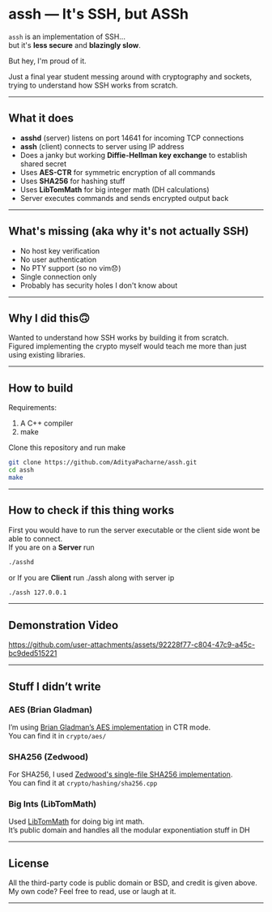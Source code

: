 # assh — It's SSH, but ASSh

`assh` is an implementation of SSH...  
but it's **less secure** and **blazingly slow**.

But hey, I'm proud of it.

Just a final year student messing around with cryptography and sockets, trying to understand how SSH works from scratch.

---

## What it does
- **asshd** (server) listens on port 14641 for incoming TCP connections
- **assh** (client) connects to server using IP address
- Does a janky but working **Diffie-Hellman key exchange** to establish shared secret
- Uses **AES-CTR** for symmetric encryption of all commands
- Uses **SHA256** for hashing stuff
- Uses **LibTomMath** for big integer math (DH calculations)
- Server executes commands and sends encrypted output back

---

## What's missing (aka why it's not actually SSH)
- No host key verification
- No user authentication  
- No PTY support (so no vim😞)
- Single connection only
- Probably has security holes I don't know about

---

## Why I did this🙃
Wanted to understand how SSH works by building it from scratch.  
Figured implementing the crypto myself would teach me more than just using existing libraries.

---

## How to build

Requirements:  
1. A C++ compiler
2. make

Clone this repository and run make
```bash
git clone https://github.com/AdityaPacharne/assh.git
cd assh 
make
```

---

## How to check if this thing works

First you would have to run the server executable or the client side wont be able to connect.  
If you are on a **Server** run
```bash
./asshd
```
or
If you are **Client** run ./assh along with server ip
```bash
./assh 127.0.0.1
```

---

## Demonstration Video
https://github.com/user-attachments/assets/92228f77-c804-47c9-a45c-bc9ded515221

---

## Stuff I didn’t write

### AES (Brian Gladman)
I’m using [Brian Gladman’s AES implementation](https://github.com/BrianGladman/aes) in CTR mode.  
You can find it in `crypto/aes/`

### SHA256 (Zedwood)
For SHA256, I used [Zedwood's single-file SHA256 implementation](http://www.zedwood.com/article/cpp-sha256-function).  
You can find it at `crypto/hashing/sha256.cpp`

### Big Ints (LibTomMath)
Used [LibTomMath](https://github.com/libtom/libtommath) for doing big int math.  
It’s public domain and handles all the modular exponentiation stuff in DH

---

## License

All the third-party code is public domain or BSD, and credit is given above.  
My own code? Feel free to read, use or laugh at it.

---

